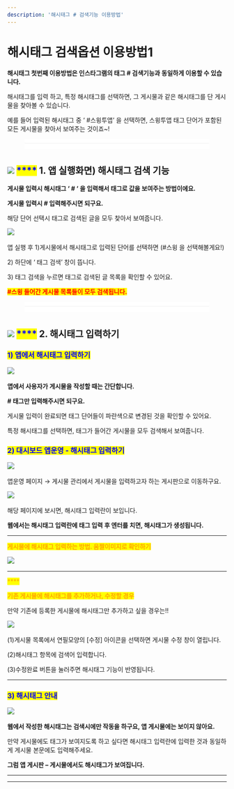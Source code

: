 ```yaml
---
description: '해시태그 # 검색기능 이용방법'
---
```


# 해시태그 검색옵션 이용방법1

**해시태그 첫번째 이용방법은 인스타그램의 태그 # 검색기능과 동일하게 이용할 수 있습니다.**

해시태그를 입력 하고, 특정 해시태그를 선택하면, 그 게시물과 같은 해시태그를 단 게시물을 찾아볼 수 있습니다.

예를 들어 입력된 해시태그 중 ‘ #스윙투앱’ 을 선택하면, 스윙투앱 태그 단어가 포함된 모든 게시물을 찾아서 보여주는 것이죠\~!

<figure><img src="../../../.gitbook/assets/구분선 (4).PNG" alt=""><figcaption></figcaption></figure>

## <mark style="color:blue;"></mark>![](https://wp.swing2app.co.kr/wp-content/uploads/2020/04/%EB%8B%A8%EB%9D%BD1-1.png) <mark style="color:blue;">****</mark> 1. 앱 실행화면) 해시태그 검색 기능

**게시물 입력시 해시태그 ‘ # ‘ 을  입력해서 태그로 값을 보여주는 방법이에요.**

**게시물 입력시 # 입력해주시면 되구요.**

해당 단어 선택시 태그로 검색된 글을 모두 찾아서 보여줍니다.

![](https://wp.swing2app.co.kr/wp-content/uploads/2019/01/%ED%83%9C%EA%B7%B86.png)

앱 실행 후 1)게시물에서 해시태그로 입력된 단어를 선택하면 (#스윙 을 선택해볼게요!)

2\) 하단에 ‘ 태그 검색’ 창이 뜹니다.

3\) 태그 검색을 누르면 태그로 검색된 글 목록을 확인할 수 있어요.

<mark style="color:red;">**#스윙 들어간 게시물 목록들이 모두 검색됩니다.**</mark>

<figure><img src="../../../.gitbook/assets/구분선 (4).PNG" alt=""><figcaption></figcaption></figure>

## ![](https://wp.swing2app.co.kr/wp-content/uploads/2020/04/%EB%8B%A8%EB%9D%BD1-1.png) <mark style="color:blue;">****</mark> 2. 해시태그 입력하기

### <mark style="color:blue;">**1) 앱에서 해시태그 입력하기**</mark>

![](https://wp.swing2app.co.kr/wp-content/uploads/2019/01/%ED%83%9C%EA%B7%B85.png)

**앱에서 사용자가 게시물을 작성할 때는 간단합니다.**

**# 태그만 입력해주시면 되구요.**

게시물 입력이 완료되면 태그 단어들이 파란색으로 변경된 것을 확인할 수 있어요.

특정 해시태그를 선택하면, 태그가 들어간 게시물을 모두 검색해서 보여줍니다.



### <mark style="color:blue;">**2) 대시보드 앱운영 - 해시태그 입력하기**</mark>

![](https://wp.swing2app.co.kr/wp-content/uploads/2019/01/%ED%83%9C%EA%B7%B8%EC%9E%85%EB%A0%A51.png)

앱운영 페이지 → 게시물 관리에서 게시물을 입력하고자 하는 게시판으로 이동하구요.



![](https://wp.swing2app.co.kr/wp-content/uploads/2019/01/%ED%83%9C%EA%B7%B8%EC%9E%85%EB%A0%A5.png)

해당 페이지에 보시면, 해시태그 입력란이 보입니다.

**웹에서는 해시태그 입력란에 태그 입력 후 엔터를 치면, 해시태그가 생성됩니다.**

****

<mark style="color:orange;">**게시물에 해시태그 입력하는 방법. 움짤이미지로 확인하기**</mark>

![](https://wp.swing2app.co.kr/wp-content/uploads/2018/10/%EB%85%B9%ED%99%94\_2020\_05\_28\_15\_45\_08\_671.gif)

***

<mark style="color:orange;">****</mark>

<mark style="color:orange;">**기존 게시물에 해시태그를 추가하거나, 수정할 경우**</mark>

만약 기존에 등록한 게시물에 해시태그만 추가하고 싶을 경우는!!

![](https://wp.swing2app.co.kr/wp-content/uploads/2018/10/%ED%95%B4%EC%8B%9C%ED%83%9C%EA%B7%B85.18.09.png)

(1)게시물 목록에서 연필모양의 \[수정] 아이콘을 선택하면 게시물 수정 창이 열립니다.

(2)해시태그 항목에 검색어 입력합니다.

(3)수정완료 버튼을 눌러주면 해시태그 기능이 반영됩니다.

****

### <mark style="color:blue;">**3) 해시태그 안내**</mark>

![](https://wp.swing2app.co.kr/wp-content/uploads/2019/01/%ED%83%9C%EA%B7%B87.png)

**웹에서 작성한 해시태그는 검색시에만 작동을 하구요, 앱 게시물에는 보이지 않아요.**

만약 게시물에도 태그가 보여지도록 하고 싶다면 해시태그 입력란에 입력한 것과 동일하게 게시물 본문에도 입력해주세요.

**그럼 앱 게시판 – 게시물에서도 해시태그가 보여집니다.**

****

****
